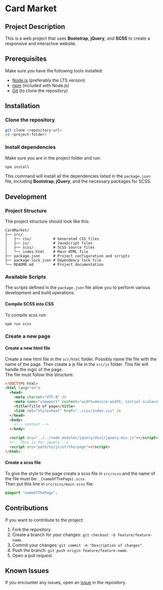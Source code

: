 # Card Market

## Project Description

This is a web project that uses **Bootstrap**, **jQuery**, and **SCSS** to create a responsive and interactive website.

## Prerequisites

Make sure you have the following tools installed:

- [Node.js](https://nodejs.org/) (preferably the LTS version)
- [npm](https://www.npmjs.com/) (included with Node.js)
- [Git](https://git-scm.com/) (to clone the repository)

## Installation

### Clone the repository

```bash
git clone <repository-url>
cd <project-folder>
```

### Install dependencies

Make sure you are in the project folder and run:

```bash
npm install
```

This command will install all the dependencies listed in the `package.json` file, including **Bootstrap**, **jQuery**, and the necessary packages for SCSS.

## Development

### Project Structure

The project structure should look like this:

```text
CardMarket/
├── src/
│   ├── css/          # Generated CSS files
│   ├── js/           # JavaScript files
│   ├── scss/         # SCSS source files
│   └── index.html    # Main HTML file
├── package.json      # Project configuration and scripts
├── package-lock.json # Dependency lock file
└── README.md         # Project documentation
```

### Available Scripts

The scripts defined in the `package.json` file allow you to perform various development and build operations.

#### Compile SCSS into CSS

To compile scss run:

```bash
npm run scss
```

### Create a new page

#### Create a new html file

Create a new html file in the `scr/html` folder. Possibly name the file with the name of the page.
Then create a js file in the `src/js` folder. This file will handle the logic of the page.
<br>
The file must follow this structure:

```html
<!DOCTYPE html>
<html lang="en">
  <head>
    <meta charset="UTF-8" />
    <meta name="viewport" content="width=device-width, initial-scale=1.0" />
    <title>Title of page</title>
    <link rel="stylesheet" href="../css/index.css" />
  </head>
  <body>
    <!-- content -->
  </body>

  <script src="../../node_modules/jquery/dist/jquery.min.js"></script>
  <!-- This is for jquery -->
  <script src="path/to/js/of/the/page"></script>
</html>
```

#### Create a scss file

To give the style to the page create a scss file in `src/scss` and the name of the file must be: `_{nameOfThePage}.scss`. <br>
Then put this line in `src/scss/main.scss` file:

```scss
@import "nameOfThePage";
```

## Contributions

If you want to contribute to the project:

1. Fork the repository.
2. Create a branch for your changes: `git checkout -b feature/feature-name`.
3. Commit your changes: `git commit -m "Description of changes"`.
4. Push the branch: `git push origin feature/feature-name`.
5. Open a pull request.

## Known Issues

If you encounter any issues, open an [issue](https://github.com/ErPollo07/CardMarket/issues) in the repository.
